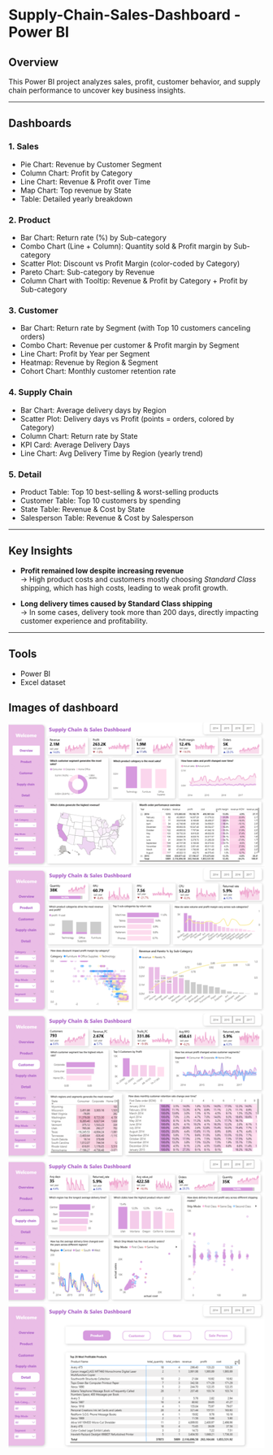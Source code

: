 # Supply-Chain-Sales-Dashboard - Power BI

## Overview
This Power BI project analyzes sales, profit, customer behavior, and supply chain performance to uncover key business insights.

---

## Dashboards

### 1. Sales
- Pie Chart: Revenue by Customer Segment
- Column Chart: Profit by Category
- Line Chart: Revenue & Profit over Time
- Map Chart: Top revenue by State
- Table: Detailed yearly breakdown

### 2. Product
- Bar Chart: Return rate (%) by Sub-category
- Combo Chart (Line + Column): Quantity sold & Profit margin by Sub-category
- Scatter Plot: Discount vs Profit Margin (color-coded by Category)
- Pareto Chart: Sub-category by Revenue
- Column Chart with Tooltip: Revenue & Profit by Category + Profit by Sub-category

### 3. Customer
- Bar Chart: Return rate by Segment (with Top 10 customers canceling orders)
- Combo Chart: Revenue per customer & Profit margin by Segment
- Line Chart: Profit by Year per Segment
- Heatmap: Revenue by Region & Segment
- Cohort Chart: Monthly customer retention rate

### 4. Supply Chain
- Bar Chart: Average delivery days by Region
- Scatter Plot: Delivery days vs Profit (points = orders, colored by Category)
- Column Chart: Return rate by State
- KPI Card: Average Delivery Days
- Line Chart: Avg Delivery Time by Region (yearly trend)

### 5. Detail
- Product Table: Top 10 best-selling & worst-selling products
- Customer Table: Top 10 customers by spending
- State Table: Revenue & Cost by State
- Salesperson Table: Revenue & Cost by Salesperson

---

## Key Insights
- **Profit remained low despite increasing revenue**  
  → High product costs and customers mostly choosing *Standard Class* shipping, which has high costs, leading to weak profit growth.  

- **Long delivery times caused by Standard Class shipping**  
  → In some cases, delivery took more than 200 days, directly impacting customer experience and profitability.  

---

## Tools
- Power BI  
- Excel dataset  

## Images of dashboard 
![Overview](Overview.png) 
![Product](Product.png) 
![Customer](Customer.png) 
![Supply Chain](Supplychain.png) 
![Detail](Detail.png)
